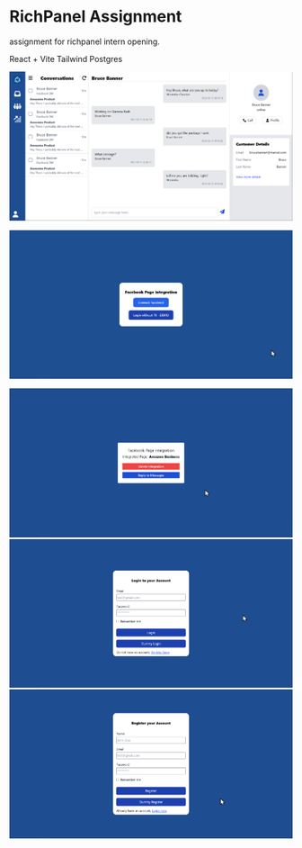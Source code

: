 # RichPanel Assignment

assignment for richpanel intern opening.

React + Vite
Tailwind
Postgres

![GitHub Logo](./screenshots/chat.png)



![GitHub Logo](./screenshots/fblogin.png)

![connect-facebook](screenshots/managepage.png)
![login](screenshots/login.png)
![register](screenshots/register.png)
